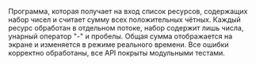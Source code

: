 Программа, которая получает на вход список ресурсов, содержащих набор чисел и считает сумму всех положительных чётных. Каждый ресурс обработан в отдельном потоке, набор содержит лишь числа, унарный оператор "-" и пробелы. Общая сумма отображается на экране и изменяется в режиме реального времени. Все ошибки корректно обработаны, все API покрыты модульными тестами.
